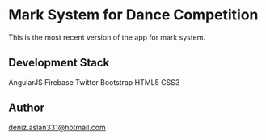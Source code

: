 # Mark System for Dance Competition

This is the most recent version of the app for mark system.

## Development Stack
AngularJS
Firebase
Twitter Bootstrap
HTML5
CSS3

## Author

deniz.aslan331@hotmail.com